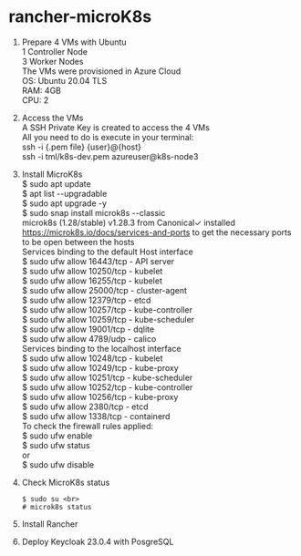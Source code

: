 # rancher-microK8s

1. Prepare 4 VMs with Ubuntu <br>
   1 Controller Node <br>
   3 Worker Nodes <br>
   The VMs were provisioned in Azure Cloud <br>
   OS: Ubuntu 20.04 TLS <br>
   RAM: 4GB <br>
   CPU: 2 <br>
2. Access the VMs <br>
   A SSH Private Key is created to access the 4 VMs <br>
   All you need to do is execute in your terminal: <br>
   ssh -i {.pem file} {user}@{host} <br>
   ssh -i tml/k8s-dev.pem azureuser@k8s-node3 <br>
4. Install MicroK8s <br>
   $ sudo apt update <br>
   $ apt list --upgradable<br>
   $ sudo apt upgrade -y <br>
   $ sudo snap install microk8s --classic <br>
   microk8s (1.28/stable) v1.28.3 from Canonical✓ installed <br>
   https://microk8s.io/docs/services-and-ports to get the necessary ports to be open between the hosts <br>
   Services binding to the default Host interface <br>
   $ sudo ufw allow 16443/tcp - API server <br>
   $ sudo ufw allow 10250/tcp - kubelet <br>
   $ sudo ufw allow 16255/tcp - kubelet <br>
   $ sudo ufw allow 25000/tcp - cluster-agent <br>
   $ sudo ufw allow 12379/tcp - etcd <br>
   $ sudo ufw allow 10257/tcp - kube-controller <br>
   $ sudo ufw allow 10259/tcp - kube-scheduler <br>
   $ sudo ufw allow 19001/tcp - dqlite <br>
   $ sudo ufw allow 4789/udp  - calico <br>
   Services binding to the localhost interface <br>
   $ sudo ufw allow 10248/tcp - kubelet <br>
   $ sudo ufw allow 10249/tcp - kube-proxy <br>
   $ sudo ufw allow 10251/tcp - kube-scheduler <br>
   $ sudo ufw allow 10252/tcp - kube-controller <br>
   $ sudo ufw allow 10256/tcp - kube-proxy <br>
   $ sudo ufw allow 2380/tcp - etcd <br>
   $ sudo ufw allow 1338/tcp - containerd <br>
   To check the firewall rules applied: <br>
   $ sudo ufw enable <br>
   $ sudo ufw status <br>
   or <br>
   $ sudo ufw disable <br>
6. Check MicroK8s status <br>
   ```
   $ sudo su <br>
   # microk8s status
   ```
   
   
8. Install Rancher <br>
   
9. Deploy Keycloak 23.0.4 with PosgreSQL <br>
